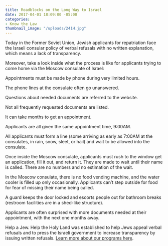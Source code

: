 ```yaml
---
title: Roadblocks on the Long Way to Israel
date: 2017-04-01 18:09:00 -05:00
categories:
- Know the Law
thumbnail_image: "/uploads/241H.jpg"
---
```


Today in the Former Soviet Union, Jewish applicants for repatriation face the Israeli consular policy of verbal refusals with no written explanation, which means a lack of transparency. 

Moreover, take a look inside what the process is like for applicants trying to come home via the Moscow consulate of Israel:

Appointments must be made by phone during very limited hours.

The phone lines at the consulate often go unanswered.

Questions about needed documents are referred to the website.

Not all frequently requested documents are listed.

It can take months to get an appointment.

Applicants are all given the same appointment time, 9:00AM.

All applicants must form a line (some arriving as early as 7:00AM at the consulates, in rain, snow, sleet, or hail) and wait to be allowed into the consulate.

Once inside the Moscow consulate, applicants must rush to the window get an application, fill it out, and return it. They are made to wait until their name is called. There are no numbers and no estimation of the wait.

In the Moscow consulate, there is no food vending machine, and the water cooler is filled up only occasionally.  Applicants can’t step outside for food for fear of missing their name being called.

A guard keeps the door locked and escorts people out for bathroom breaks (restroom facilities are in a shed-like structure). 

Applicants are often surprised with more documents needed at their appointment, with the next one months away.
 
Help a Jew. Help the Holy Land was established to help Jews appeal verbal refusals and to press the Israeli government to increase transparency by issuing written refusals. 
[
Learn more about our programs here](http://haj.siteleaf.net/how-we-help/).


